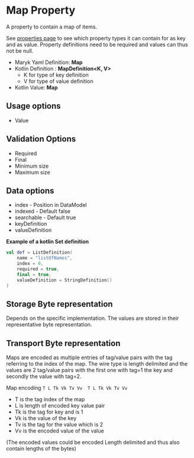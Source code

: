 # Map Property
A property to contain a map of items. 

See [properties page](properties.md) to see which property types it can contain for
as key and as value. Property definitions need to be required and values can thus not
be null.

- Maryk Yaml Definition: **Map**
- Kotlin Definition : **MapDefinition<K, V>** 
    - K for type of key definition 
    - V for type of value definition
- Kotlin Value: **Map**

## Usage options
- Value

## Validation Options
- Required
- Final
- Minimum size
- Maximum size


## Data options
- index - Position in DataModel 
- indexed - Default false
- searchable - Default true
- keyDefinition
- valueDefinition

**Example of a kotlin Set definition**
```kotlin
val def = ListDefinition(
    name = "listOfNames",
    index = 0,
    required = true,
    final = true,
    valueDefinition = StringDefinition()
)
```

## Storage Byte representation
Depends on the specific implementation. The values are stored in their representative byte 
representation.

## Transport Byte representation
Maps are encoded as multiple entries of tag/value pairs with the tag referring to the index
of the map. The wire type is length delimited and the values are 2 tag/value pairs with the
first one with tag=1 the key and secondly the value with tag=2.

Map encoding
``` T L Tk Vk Tv Vv  T L Tk Vk Tv Vv ```

- T is the tag index of the map
- L is length of encoded key value pair
- Tk is the tag for key and is 1
- Vk is the value of the key
- Tv is the tag for the value which is 2
- Vv is the encoded value of the value

(The encoded values could be encoded Length delimited and thus also contain lengths of the bytes)
